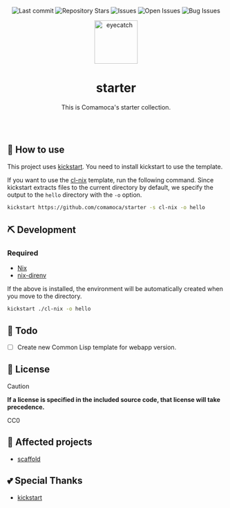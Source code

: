 <div align="center">

![Last commit](https://img.shields.io/github/last-commit/Comamoca/starter?style=flat-square)
![Repository Stars](https://img.shields.io/github/stars/Comamoca/starter?style=flat-square)
![Issues](https://img.shields.io/github/issues/Comamoca/starter?style=flat-square)
![Open Issues](https://img.shields.io/github/issues-raw/Comamoca/starter?style=flat-square)
![Bug Issues](https://img.shields.io/github/issues/Comamoca/starter/bug?style=flat-square)

<img src="https://emoji2svg.deno.dev/api/🦊" alt="eyecatch" height="100">

# starter

This is Comamoca's starter collection.

<br>
<br>


</div>

<div align="center">

</div>

## 🚀 How to use

This project uses [kickstart](https://github.com/Keats/kickstart).
You need to install kickstart to use the template.

If you want to use the [cl-nix](https://github.com/Comamoca/starter/tree/main/cl-nix) template, run the following command.
Since kickstart extracts files to the current directory by default, we specify the output to the `hello` directory with the `-o` option.

```sh
kickstart https://github.com/comamoca/starter -s cl-nix -o hello
```

## ⛏️   Development

### Required

- [Nix](https://nixos.org)
- [nix-direnv](https://github.com/nix-community/nix-direnv)

If the above is installed, the environment will be automatically created when you move to the directory.

```sh
kickstart ./cl-nix -o hello
```

## 📝 Todo

- [ ] Create new Common Lisp template for webapp version.

## 📜 License

> [!CAUTION]
> **If a license is specified in the included source code, that
> license will take precedence.**

CC0

## 👏 Affected projects

- [scaffold](https://github.com/comamoca/scaffold)

## 💕 Special Thanks

- [kickstart](https://github.com/Keats/kickstart)
